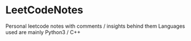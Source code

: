 # LeetCodeNotes
Personal leetcode notes with comments / insights behind them
Languages used are mainly Python3 / C++
